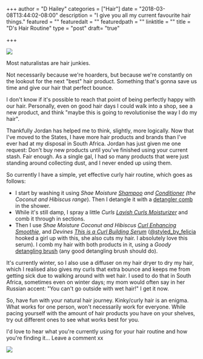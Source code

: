 +++
author = "D Hailey"
categories = ["Hair"]
date = "2018-03-08T13:44:02-08:00"
description = "I give you all my current favourite hair things."
featured = ""
featuredalt = ""
featuredpath = ""
linktitle = ""
title = "D's Hair Routine"
type = "post"
draft= "true"

+++



<img class="alignnone size-full wp-image-98" src="https://hellohaileys.files.wordpress.com/2018/03/lrm_export_20180302_010537.jpg"/>

Most naturalistas are hair junkies.

Not necessarily because we're hoarders, but because we're constantly on the lookout for the next "best" hair product. Something that's gonna save us time and give our hair that perfect bounce.

I don't know if it's possible to reach that point of being perfectly happy with our hair. Personally, even on good hair days I could walk into a shop, see a new product, and think "maybe this is going to revolutionise the way I do my hair".

Thankfully Jordan has helped me to think, slightly, more logically. Now that I've moved to the States, I have more hair products and brands than I've ever had at my disposal in South Africa. Jordan has just given me one request: Don't buy new products until you've finished using your current stash. Fair enough. As a single gal, I had so many products that were just standing around collecting dust, and I never ended up using them.

So currently I have a simple, yet effective curly hair routine, which goes as follows:

<ul>
	<li>I start by washing it using <i>Shae Moisture </i><i><a href="https://www.sheamoisture.com/coconut-hibiscus-curl-shine-shampoo.html" target="_blank" rel="noopener">Shampoo</a></i><i> and </i><i><a href="https://www.sheamoisture.com/coconut-hibiscus-curl-shine-conditioner1.html" target="_blank" rel="noopener">Conditioner</a></i><i> (the Coconut and Hibiscus range</i>). Then I detangle it with a <a href="https://www.amazon.com/Cricket-4625-Ultra-Smooth-Detangler/dp/B006O09VFA/ref=sr_1_6_s_it?s=beauty&ie=UTF8&qid=1519963734&sr=1-6&keywords=detangler%2Bcomb&th=1">detangler comb</a> in the shower.</li>
	<li>While it's still damp, I spray a little <i>Curls </i><i><a href="https://www.curls.biz/Lavish-curls-moisturizer.html" target="_blank" rel="noopener">Lavish Curls Moisturizer</a></i> and comb it through in sections.</li>
	<li>Then I use <i>Shae Moisture Coconut and Hibiscus </i><i><a href="https://www.sheamoisture.com/coconut-hibiscus-curl-enhancing-smoothie.html" target="_blank" rel="noopener">Curl Enhancing Smoothie</a></i>, and <i>Devines </i><i><a href="http://us.davines.com/this-is-a-curl-building-serum/d/1075" target="_blank" rel="noopener">This is a Curl Building Serum</a></i> (<a href="https://www.instagram.com/styled_by_felicia">@styled_by_felicia</a> hooked a girl up with this, she also cuts my hair. I absolutely love this serum). I comb my hair with both products in it, using a <i>Goody</i> <a href="http://www.goody.com/Products/Styling_Tools/Goody_Detangle_It_Vent_Brush?colId=a9275756-ed2a-4789-a434-edcbecd55946&c_id=">detangling brush</a> (any good detangling brush should do).
	</li>
</ul>

It's currently winter, so I also use a diffuser on my hair dryer to dry my hair, which I realised also gives my curls that extra bounce and keeps me from getting sick due to walking around with wet hair. I used to do that in South Africa, sometimes even on winter days; my mom would often say in her Russian accent: "You can't go outside with wet hair!" I get it now.

So, have fun with your natural hair journey. Kinky/curly hair is an enigma. What works for one person, won't necessarily work for everyone. While pacing yourself with the amount of hair products you have on your shelves, try out different ones to see what works best for you.

I'd love to hear what you're currently using for your hair routine and how you're finding it... Leave a comment xx

<img class="alignnone size-full wp-image-125" src="https://hellohaileys.files.wordpress.com/2018/03/img_20180227_185256_012-013.jpeg"/>
